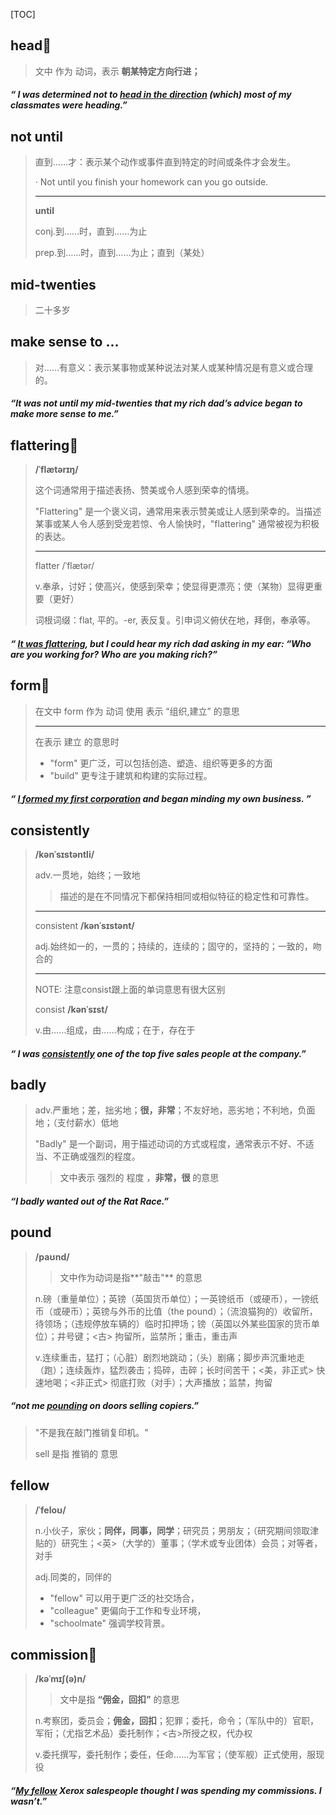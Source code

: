 [TOC]

## head🚩

> 文中 作为 动词，表示  **朝某特定方向行进；**

##### “ I was determined not to <u>**head** in the direction</u> (which) most of my classmates were **heading**.”

## not until

> 直到……才：表示某个动作或事件直到特定的时间或条件才会发生。
>
> · Not until you finish your homework can you go outside.
>
> ---
>
> **until**
>
> conj.到……时，直到……为止
> 
>prep.到……时，直到……为止；直到（某处）

## mid-twenties

> 二十多岁

## make sense to ...

> 对……有意义：表示某事物或某种说法对某人或某种情况是有意义或合理的。

##### “It was **not until** my **mid-twenties** that my rich dad’s advice began to **make more sense to** me.”

## flattering🚩

> **/ˈflætərɪŋ/**
>
> 这个词通常用于描述表扬、赞美或令人感到荣幸的情境。
>
> "Flattering" 是一个褒义词，通常用来表示赞美或让人感到荣幸的。当描述某事或某人令人感到受宠若惊、令人愉快时，"flattering" 通常被视为积极的表达。
>
> ---
>
> flatter	/ˈflætər/
>
> v.奉承，讨好；使高兴，使感到荣幸；使显得更漂亮；使（某物）显得更重要（更好）
>
> 词根词缀：flat, 平的。-er, 表反复。引申词义俯伏在地，拜倒，奉承等。

##### “ <u>It was **flattering**</u>, but I could hear my rich dad asking in my ear: “Who are you working for? Who are you making rich?”

## form🚩

> 在文中  form 作为 动词 使用 表示  “组织,建立” 的意思
>
> ---
>
> 在表示  建立 的意思时
>
> - "form" 更广泛，可以包括创造、塑造、组织等更多的方面
> - "build" 更专注于建筑和构建的实际过程。

##### “ <u>I **formed** my first corporation</u> and began minding my own business. ”

## consistently

> **/kənˈsɪstəntli/**
>
> adv.一贯地，始终；一致地
>
> > 描述的是在不同情况下都保持相同或相似特征的稳定性和可靠性。
>
> ---
>
> consistent	**/kənˈsɪstənt/**
>
> adj.始终如一的，一贯的；持续的，连续的；固守的，坚持的；一致的，吻合的
>
> ---
>
> NOTE: 注意consist跟上面的单词意思有很大区别
>
> consist	**/kənˈsɪst/**
>
> v.由……组成，由……构成；在于，存在于

##### “ I was **<u>consistently</u>** one of the top five sales people at the company.”

## badly

> adv.严重地；差，拙劣地；**很，非常**；不友好地，恶劣地；不利地，负面地；（支付薪水）低地
>
> "Badly" 是一个副词，用于描述动词的方式或程度，通常表示不好、不适当、不正确或强烈的程度。
>
> > 文中表示 强烈的 程度 ，**非常，很** 的意思

##### “I **badly** wanted out of the Rat Race.”

## pound

> **/paʊnd/**
>
> > 文中作为动词是指**"敲击"** 的意思
>
> n.磅（重量单位）；英镑（英国货币单位）；一英镑纸币（或硬币），一镑纸币（或硬币）；英镑与外币的比值（the pound）；（流浪猫狗的）收留所，待领场；（违规停放车辆的）临时扣押场；镑（英国以外某些国家的货币单位）；井号键；<古> 拘留所，监禁所；重击，重击声
>
> v.连续重击，猛打；（心脏）剧烈地跳动；（头）剧痛；脚步声沉重地走（跑）；连续轰炸，猛烈袭击；捣碎，击碎；长时间苦干；<美，非正式> 快速地喝；<非正式> 彻底打败（对手）；大声播放；监禁，拘留

##### “not me **<u>pounding</u>** on doors selling copiers.”

> "不是我在敲门推销复印机。"
>
> sell 是指 推销的 意思

## fellow

> **/ˈfeloʊ/**
>
> n.小伙子，家伙；**同伴，同事，同学**；研究员；男朋友；（研究期间领取津贴的）研究生；<英>（大学的）董事；（学术或专业团体）会员；对等者，对手
>
> adj.同类的，同伴的
>
> - "fellow" 可以用于更广泛的社交场合，
> - "colleague" 更偏向于工作和专业环境，
> -  "schoolmate" 强调学校背景。

## commission🚩

> **/kəˈmɪʃ(ə)n/**
>
> > 文中是指  **“佣金，回扣”** 的意思
>
> n.考察团，委员会；**佣金，回扣**；犯罪；委托，命令；（军队中的）官职，军衔；（尤指艺术品）委托制作；<古>所授之权，代办权
>
> v.委托撰写，委托制作；委任，任命……为军官；（使军舰）正式使用，服现役

##### “<u>My **fellow**</u> Xerox salespeople thought I was spending my **commissions**. I wasn’t.”

